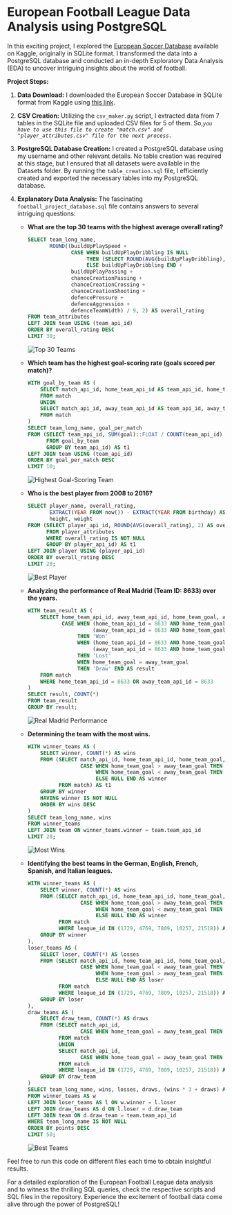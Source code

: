 # European Football League Data Analysis using PostgreSQL

In this exciting project, I explored the [European Soccer Database](https://www.kaggle.com/datasets/hugomathien/soccer) available on Kaggle, originally in SQLite format. I transformed the data into a PostgreSQL database and conducted an in-depth Exploratory Data Analysis (EDA) to uncover intriguing insights about the world of football.

**Project Steps:**

1. **Data Download:** I downloaded the European Soccer Database in SQLite format from Kaggle using [this link](https://www.kaggle.com/datasets/hugomathien/soccer).

2. **CSV Creation:** Utilizing the `csv_maker.py` script, I extracted data from 7 tables in the SQLite file and uploaded CSV files for 5 of them. So,*`you have to use this file to create "match.csv" and "player_attributes.csv" file for the next process.`*

3. **PostgreSQL Database Creation:** I created a PostgreSQL database using my username and other relevant details. No table creation was required at this stage, but I ensured that all datasets were available in the Datasets folder. By running the `table_creation.sql` file, I efficiently created and exported the necessary tables into my PostgreSQL database.

4. **Explanatory Data Analysis:** The fascinating `football_project_database.sql` file contains answers to several intriguing questions:

   - **What are the top 30 teams with the highest average overall rating?**

     ```sql
     SELECT team_long_name,
            ROUND((buildUpPlaySpeed +
                   CASE WHEN buildUpPlayDribbling IS NULL 
                        THEN (SELECT ROUND(AVG(buildUpPlayDribbling), 2) FROM team_attributes)
                        ELSE buildUpPlayDribbling END +
                   buildUpPlayPassing +
                   chanceCreationPassing +
                   chanceCreationCrossing +
                   chanceCreationShooting +
                   defencePressure +
                   defenceAggression +
                   defenceTeamWidth) / 9, 2) AS overall_rating
     FROM team_attributes
     LEFT JOIN team USING (team_api_id)
     ORDER BY overall_rating DESC
     LIMIT 30;
     ```

     ![Top 30 Teams](images/image1.png)

   - **Which team has the highest goal-scoring rate (goals scored per match)?**

     ```sql
     WITH goal_by_team AS (
         SELECT match_api_id, home_team_api_id AS team_api_id, home_team_goal AS goal
         FROM match
         UNION
         SELECT match_api_id, away_team_api_id AS team_api_id, away_team_goal AS goal
         FROM match
     )
     SELECT team_long_name, goal_per_match
     FROM (SELECT team_api_id, SUM(goal)::FLOAT / COUNT(team_api_id) AS goal_per_match
           FROM goal_by_team
           GROUP BY team_api_id) AS t1
     LEFT JOIN team USING (team_api_id)
     ORDER BY goal_per_match DESC
     LIMIT 10;
     ```

     ![Highest Goal-Scoring Team](images/image2.png)

   - **Who is the best player from 2008 to 2016?**

     ```sql
     SELECT player_name, overall_rating,
            EXTRACT(YEAR FROM now()) - EXTRACT(YEAR FROM birthday) AS age,
            height, weight
     FROM (SELECT player_api_id, ROUND(AVG(overall_rating), 2) AS overall_rating
           FROM player_attributes
           WHERE overall_rating IS NOT NULL
           GROUP BY player_api_id) AS t1
     LEFT JOIN player USING (player_api_id)
     ORDER BY overall_rating DESC
     LIMIT 20;
     ```

     ![Best Player](images/image3.png)

   - **Analyzing the performance of Real Madrid (Team ID: 8633) over the years.**

     ```sql
     WITH team_result AS (
         SELECT home_team_api_id, away_team_api_id, home_team_goal, away_team_goal,
                CASE WHEN (home_team_api_id = 8633 AND home_team_goal > away_team_goal) OR
                          (away_team_api_id = 8633 AND home_team_goal < away_team_goal)
                     THEN 'Won'
                     WHEN (home_team_api_id = 8633 AND home_team_goal < away_team_goal) OR
                          (away_team_api_id = 8633 AND home_team_goal > away_team_goal)
                     THEN 'Lost'
                     WHEN home_team_goal = away_team_goal
                     THEN 'Draw' END AS result
         FROM match
         WHERE home_team_api_id = 8633 OR away_team_api_id = 8633
     )
     SELECT result, COUNT(*)
     FROM team_result
     GROUP BY result;
     ```

     ![Real Madrid Performance](images/image4.png)

   - **Determining the team with the most wins.**

     ```sql
     WITH winner_teams AS (
         SELECT winner, COUNT(*) AS wins
         FROM (SELECT match_api_id, home_team_api_id, home_team_goal, away_team_goal, away_team_api_id,
                      CASE WHEN home_team_goal > away_team_goal THEN home_team_api_id
                           WHEN home_team_goal < away_team_goal THEN away_team_api_id
                           ELSE NULL END AS winner
               FROM match) AS t1
         GROUP BY winner
         HAVING winner IS NOT NULL
         ORDER BY wins DESC
     )
     SELECT team_long_name, wins
     FROM winner_teams
     LEFT JOIN team ON winner_teams.winner = team.team_api_id
     LIMIT 20;
     ```

     ![Most Wins](images/image5.png)

   - **Identifying the best teams in the German, English, French, Spanish, and Italian leagues.**

     ```sql
     WITH winner_teams AS (
         SELECT winner, COUNT(*) AS wins
         FROM (SELECT match_api_id, home_team_api_id, home_team_goal, away_team_goal, away_team_api_id,
                      CASE WHEN home_team_goal > away_team_goal THEN home_team_api_id
                           WHEN home_team_goal < away_team_goal THEN away_team_api_id
                           ELSE NULL END AS winner
               FROM match
               WHERE league_id IN (1729, 4769, 7809, 10257, 21518)) AS t1
         GROUP BY winner
     ),
     loser_teams AS (
         SELECT loser, COUNT(*) AS losses
         FROM (SELECT match_api_id, home_team_api_id, home_team_goal, away_team_goal, away_team_api_id,
                      CASE WHEN home_team_goal < away_team_goal THEN home_team_api_id
                           WHEN home_team_goal > away_team_goal THEN away_team_api_id
                           ELSE NULL END AS loser
               FROM match
               WHERE league_id IN (1729, 4769, 7809, 10257, 21518)) AS t2
         GROUP BY loser
     ),
     draw_teams AS (
         SELECT draw_team, COUNT(*) AS draws
         FROM (SELECT match_api_id,
                      CASE WHEN home_team_goal = away_team_goal THEN home_team_api_id END AS draw_team
               FROM match
               UNION
               SELECT match_api_id,
                      CASE WHEN home_team_goal = away_team_goal THEN away_team_api_id END AS draw_team
               FROM match
               WHERE league_id IN (1729, 4769, 7809, 10257, 21518)) AS t3
         GROUP BY draw_team
     )
     SELECT team_long_name, wins, losses, draws, (wins * 3 + draws) AS points
     FROM winner_teams AS w
     LEFT JOIN loser_teams AS l ON w.winner = l.loser
     LEFT JOIN draw_teams AS d ON l.loser = d.draw_team
     LEFT JOIN team ON d.draw_team = team.team_api_id
     WHERE team_long_name IS NOT NULL
     ORDER BY points DESC
     LIMIT 50;
     ```

     ![Best Teams](images/image6.png)


Feel free to run this code on different files each time to obtain insightful results.

For a detailed exploration of the European Football League data analysis and to witness the thrilling SQL queries, check the respective scripts and SQL files in the repository. Experience the excitement of football data come alive through the power of PostgreSQL!
